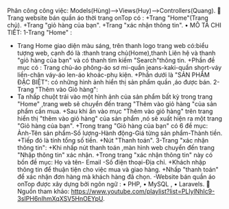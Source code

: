 Phân công công việc:
Models(Hùng)-->Views(Huy)-->Controllers(Quang).
	Trang website bán quần áo thời trang onTop có : 
    +Trang "Home"(Trang chủ). 
    +Trang "giỏ hàng của bạn".
    +Trang "xác nhận thông tin". 
•	MÔ TẢ CHI TIẾT: 
   1-Trang "Home" :
   + Trang Home giao diện màu sáng, trên thanh logo trang web có:biểu tượng web, cạnh đó là :thanh trang chủ(Home),thanh Liên hệ và thanh "giỏ hàng của bạn" và có thanh tìm kiếm "Search"thông tin.
   +Phần đề mục có : Trang chủ-áo phông-áo sơ mi-quần jeans-kaki-quần short-váy liền-chân váy-áo len-áo khoác-phụ kiện.
   +Phần dưới là "SẢN PHẨM ĐẶC BIỆT": có những hình ảnh hiển thị sản phẩm quần ,áo được bán.
   2-Trang "Thêm vào Giỏ hàng":
   + Ta nhấp chuột trái vào một hình ảnh của sản phẩm bất kỳ trong trang "Home" ,trang web sẽ chuyển đến trang "Thêm vào giỏ hàng "của sản phẩm cần mua.
   +Sau khi ấn vào mục "Thêm vào giỏ hàng" trên trang hiển thị "thêm vào giỏ hàng" của sản phẩm ,nó sẽ xuất hiện ra một trang "Giỏ hàng của bạn".
   +Trong trang "Giỏ hàng của bạn" có 6 đề mục:  Ảnh-Tên sản phẩm-Số lượng-Hành động-Giá từng sản phẩm-Thành tiền.
   +Tiếp đó là tính tổng số tiền.
   +Nút "Thanh toán".
   3-Trang "xác nhận thông tin":
   +Khi nhấp nút thanh toán ,màn hình web chuyển đến  trang "Nhập thông tin" xác nhận.
   +Trong trang "xác nhận thông tin" này có bốn đề mục: Họ và tên- Email -Số điện thoại-Địa chỉ.
   +Khách nhập thông tin để thuận tiện cho việc mua và giao hàng.
   +Nhấp "thanh toán" để xác nhận đơn hàng mà khách hàng đã chọn.
   -Website bán quần áo onTop được xây dựng bởi ngôn ngữ :
•	 PHP,
•	 MySQL ,
•	 Laravels.
	Nguồn tham khảo: https://www.youtube.com/playlist?list=PLlylNhIc9-3sIPH6nIhmXqXSV5HnOEYpU.
